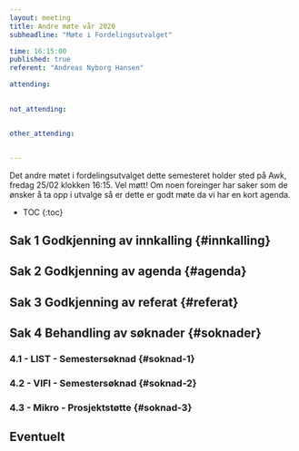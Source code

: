 ```yaml
---
layout: meeting
title: Andre møte vår 2020
subheadline: "Møte i Fordelingsutvalget"

time: 16:15:00
published: true
referent: "Andreas Nyborg Hansen"

attending:
    

not_attending:


other_attending:


---
```

Det andre møtet i fordelingsutvalget dette semesteret holder sted på Awk, fredag 25/02 klokken 16:15. Vel møtt! Om noen foreinger har saker som de ønsker å ta opp i utvalge så er dette er godt møte da vi har en kort agenda.

* TOC
{:toc}


## Sak 1 Godkjenning av innkalling {#innkalling}
## Sak 2 Godkjenning av agenda {#agenda}
## Sak 3 Godkjenning av referat {#referat}
## Sak 4 Behandling av søknader {#soknader}
### 4.1 - LIST - Semestersøknad {#soknad-1}
### 4.2 - VIFI - Semestersøknad {#soknad-2}
### 4.3 - Mikro - Prosjektstøtte {#soknad-3}
## Eventuelt